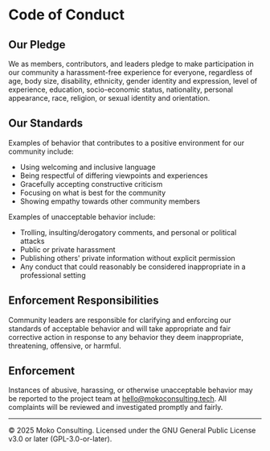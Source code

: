 <!--
Copyright (C) 2025 Moko Consulting <hello@mokoconsulting.tech>

This file is part of a Moko Consulting project.

SPDX-License-Identifier: GPL-3.0-or-later

This documentation is free software: you can redistribute it and/or modify
it under the terms of the GNU General Public License as published by
the Free Software Foundation, either version 3 of the License, or
(at your option) any later version.

This documentation is distributed in the hope that it will be useful,
but WITHOUT ANY WARRANTY; without even the implied warranty of
MERCHANTABILITY or FITNESS FOR A PARTICULAR PURPOSE. See the
GNU General Public License for more details.

You should have received a copy of the GNU General Public License
along with this documentation. If not, see <https://www.gnu.org/licenses/>.

-->

# Code of Conduct

## Our Pledge

We as members, contributors, and leaders pledge to make participation in our community a harassment-free experience for everyone, regardless of age, body size, disability, ethnicity, gender identity and expression, level of experience, education, socio-economic status, nationality, personal appearance, race, religion, or sexual identity and orientation.

## Our Standards

Examples of behavior that contributes to a positive environment for our community include:
- Using welcoming and inclusive language
- Being respectful of differing viewpoints and experiences
- Gracefully accepting constructive criticism
- Focusing on what is best for the community
- Showing empathy towards other community members

Examples of unacceptable behavior include:
- Trolling, insulting/derogatory comments, and personal or political attacks
- Public or private harassment
- Publishing others' private information without explicit permission
- Any conduct that could reasonably be considered inappropriate in a professional setting

## Enforcement Responsibilities

Community leaders are responsible for clarifying and enforcing our standards of acceptable behavior and will take appropriate and fair corrective action in response to any behavior they deem inappropriate, threatening, offensive, or harmful.

## Enforcement

Instances of abusive, harassing, or otherwise unacceptable behavior may be reported to the project team at [hello@mokoconsulting.tech](mailto:hello@mokoconsulting.tech). All complaints will be reviewed and investigated promptly and fairly.

---

© 2025 Moko Consulting. Licensed under the GNU General Public License v3.0 or later (GPL-3.0-or-later).

